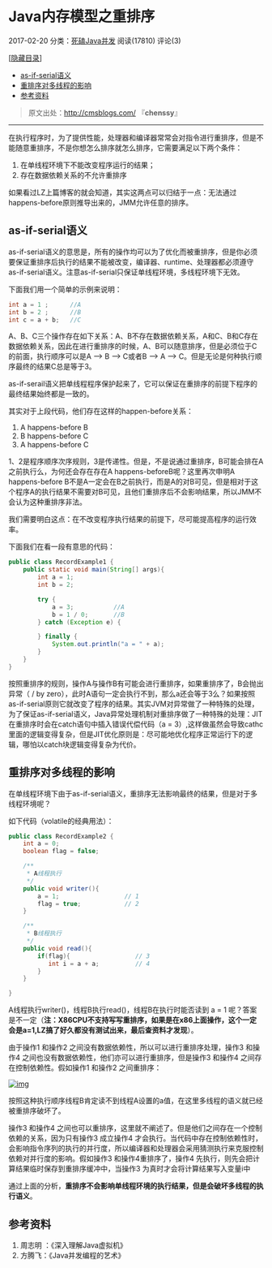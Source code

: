 # Java内存模型之重排序

2017-02-20 分类：[死磕Java并发](http://cmsblogs.com/?cat=151) 阅读(17810)	评论(3) 

[[隐藏目录](http://cmsblogs.com/?p=2116#)]

- [as-if-serial语义](http://cmsblogs.com/?p=2116#as-if-serial)
- [重排序对多线程的影响](http://cmsblogs.com/?p=2116#i)
- [参考资料](http://cmsblogs.com/?p=2116#i-2)

> 原文出处：<http://cmsblogs.com/> 『**chenssy**』

------

在执行程序时，为了提供性能，处理器和编译器常常会对指令进行重排序，但是不能随意重排序，不是你想怎么排序就怎么排序，它需要满足以下两个条件：

1. 在单线程环境下不能改变程序运行的结果；
2. 存在数据依赖关系的不允许重排序

如果看过LZ上篇博客的就会知道，其实这两点可以归结于一点：无法通过happens-before原则推导出来的，JMM允许任意的排序。

## as-if-serial语义

as-if-serial语义的意思是，所有的操作均可以为了优化而被重排序，但是你必须要保证重排序后执行的结果不能被改变，编译器、runtime、处理器都必须遵守as-if-serial语义。注意as-if-serial只保证单线程环境，多线程环境下无效。

下面我们用一个简单的示例来说明：

```java
int a = 1 ;      //A
int b = 2 ;      //B
int c = a + b;   //C
```

A、B、C三个操作存在如下关系：A、B不存在数据依赖关系，A和C、B和C存在数据依赖关系，因此在进行重排序的时候，A、B可以随意排序，但是必须位于C的前面，执行顺序可以是A –> B –> C或者B –> A –> C。但是无论是何种执行顺序最终的结果C总是等于3。

as-if-serail语义把单线程程序保护起来了，它可以保证在重排序的前提下程序的最终结果始终都是一致的。

其实对于上段代码，他们存在这样的happen-before关系：

1. A happens-before B
2. B happens-before C
3. A happens-before C

1、2是程序顺序次序规则，3是传递性。但是，不是说通过重排序，B可能会排在A之前执行么，为何还会存在存在A happens-beforeB呢？这里再次申明A happens-before B不是A一定会在B之前执行，而是A的对B可见，但是相对于这个程序A的执行结果不需要对B可见，且他们重排序后不会影响结果，所以JMM不会认为这种重排序非法。

我们需要明白这点：在不改变程序执行结果的前提下，尽可能提高程序的运行效率。

下面我们在看一段有意思的代码：

```java
public class RecordExample1 {
    public static void main(String[] args){
        int a = 1;
        int b = 2;

        try {
            a = 3;           //A
            b = 1 / 0;       //B
        } catch (Exception e) {

        } finally {
            System.out.println("a = " + a);
        }
    }
}
```

按照重排序的规则，操作A与操作B有可能会进行重排序，如果重排序了，B会抛出异常（ / by zero），此时A语句一定会执行不到，那么a还会等于3么？如果按照as-if-serial原则它就改变了程序的结果。其实JVM对异常做了一种特殊的处理，为了保证as-if-serial语义，Java异常处理机制对重排序做了一种特殊的处理：JIT在重排序时会在catch语句中插入错误代偿代码（a = 3）,这样做虽然会导致cathc里面的逻辑变得复杂，但是JIT优化原则是：尽可能地优化程序正常运行下的逻辑，哪怕以catch块逻辑变得复杂为代价。

## 重排序对多线程的影响

在单线程环境下由于as-if-serial语义，重排序无法影响最终的结果，但是对于多线程环境呢？

如下代码（volatile的经典用法）：

```java
public class RecordExample2 {
    int a = 0;
    boolean flag = false;

    /**
     * A线程执行
     */
    public void writer(){
        a = 1;                  // 1
        flag = true;            // 2
    }

    /**
     * B线程执行
     */
    public void read(){
        if(flag){                  // 3
           int i = a + a;          // 4
        }
    }

}
```

A线程执行writer()，线程B执行read()，线程B在执行时能否读到 a = 1 呢？答案是不一定（**注：X86CPU不支持写写重排序，如果是在x86上面操作，这个一定会是a=1,LZ搞了好久都没有测试出来，最后查资料才发现**）。

由于操作1 和操作2 之间没有数据依赖性，所以可以进行重排序处理，操作3 和操作4 之间也没有数据依赖性，他们亦可以进行重排序，但是操作3 和操作4 之间存在控制依赖性。假如操作1 和操作2 之间重排序：

[![img](https://gitee.com/chenssy/blog-home/raw/master/image/sijava/201812084001.png)](https://gitee.com/chenssy/blog-home/raw/master/image/sijava/201812084001.png)

按照这种执行顺序线程B肯定读不到线程A设置的a值，在这里多线程的语义就已经被重排序破坏了。

操作3 和操作4 之间也可以重排序，这里就不阐述了。但是他们之间存在一个控制依赖的关系，因为只有操作3 成立操作4 才会执行。当代码中存在控制依赖性时，会影响指令序列的执行的并行度，所以编译器和处理器会采用猜测执行来克服控制依赖对并行度的影响。假如操作3 和操作4重排序了，操作4 先执行，则先会把计算结果临时保存到重排序缓冲中，当操作3 为真时才会将计算结果写入变量i中

通过上面的分析，**重排序不会影响单线程环境的执行结果，但是会破坏多线程的执行语义**。

## 参考资料

1. 周志明 ：《深入理解Java虚拟机》
2. 方腾飞：《Java并发编程的艺术》